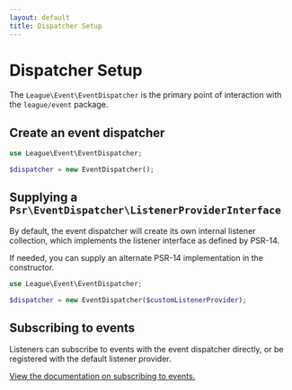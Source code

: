 ```yaml
---
layout: default
title: Dispatcher Setup
---
```


# Dispatcher Setup

The `League\Event\EventDispatcher` is the primary point of interaction
with the `league/event` package.

## Create an event dispatcher

```php
use League\Event\EventDispatcher;

$dispatcher = new EventDispatcher();
```

## Supplying a `Psr\EventDispatcher\ListenerProviderInterface`

By default, the event dispatcher will create its own internal listener
collection, which implements the listener interface as defined by PSR-14.

If needed, you can supply an alternate PSR-14 implementation in the constructor. 

```php
use League\Event\EventDispatcher;

$dispatcher = new EventDispatcher($customListenerProvider);
```

## Subscribing to events

Listeners can subscribe to events with the event dispatcher directly, or be registered
with the default listener provider.

[View the documentation on subscribing to events.](/3.0/usage/subscribing-to-events/)
